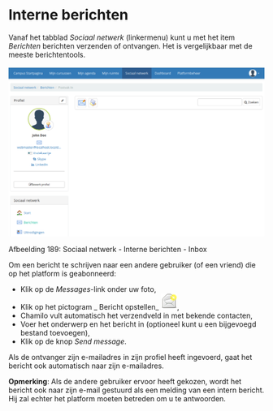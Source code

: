 # Interne berichten

Vanaf het tabblad _Sociaal netwerk_ \(linkermenu\) kunt u met het item _Berichten_ berichten verzenden of ontvangen. Het is vergelijkbaar met de meeste berichtentools.

![](../../.gitbook/assets/images257%20%283%29.png)

Afbeelding 189: Sociaal netwerk - Interne berichten - Inbox

Om een bericht te schrijven naar een andere gebruiker \(of een vriend\) die op het platform is geabonneerd:

* Klik op de _Messages_-link onder uw foto,
* Klik op het pictogram _ Bericht opstellen_ ![](../../.gitbook/assets/graphics338%20%281%29.png),
* Chamilo vult automatisch het verzendveld in met bekende contacten,
* Voer het onderwerp en het bericht in \(optioneel kunt u een bijgevoegd bestand toevoegen\),
* Klik op de knop _Send message_.

Als de ontvanger zijn e-mailadres in zijn profiel heeft ingevoerd, gaat het bericht ook automatisch naar zijn e-mailadres.

**Opmerking**: Als de andere gebruiker ervoor heeft gekozen, wordt het bericht ook naar zijn e-mail gestuurd als een melding van een intern bericht. Hij zal echter het platform moeten betreden om u te antwoorden.
